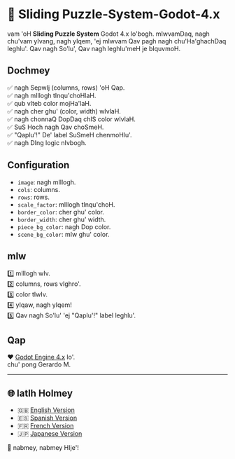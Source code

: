 # 🧩 Sliding Puzzle-System-Godot-4.x

vam 'oH **Sliding Puzzle System** Godot 4.x lo'bogh. mIwvamDaq, nagh chu'vam yIvang, nagh yIqem, 'ej mIwvam Qav pagh nagh chu'Ha'ghachDaq leghlu'. Qav nagh So'lu', Qav nagh leghlu'meH je bIquvmoH.

## Dochmey

✅ nagh SepwIj (columns, rows) 'oH Qap.  
✅ nagh mIllogh tInqu'choHlaH.  
✅ qub vIteb color mojHa'laH.  
✅ nagh cher ghu' (color, width) wIvlaH.  
✅ nagh chonnaQ DopDaq chIS color wIvlaH.  
✅ SuS Hoch nagh Qav choSmeH.  
✅ "Qaplu'!" De' label SuSmeH chenmoHlu'.  
✅ nagh DIng logic nIvbogh.

## Configuration

- `image`: nagh mIllogh.
- `cols`: columns.
- `rows`: rows.
- `scale_factor`: mIllogh tInqu'choH.
- `border_color`: cher ghu' color.
- `border_width`: cher ghu' width.
- `piece_bg_color`: nagh Dop color.
- `scene_bg_color`: mIw ghu' color.

## mIw

1️⃣ mIllogh wIv.  
2️⃣ columns, rows vIghro'.  
3️⃣ color tIwIv.  
4️⃣ yIqaw, nagh yIqem!  
5️⃣ Qav nagh So'lu' 'ej "Qaplu'!" label leghlu'.

## Qap

❤️ [Godot Engine 4.x](https://godotengine.org/) lo'.  
chu' pong Gerardo M.

---

## 🌐 latlh Holmey

- 🇬🇧 [English Version](README.md)
- 🇪🇸 [Spanish Version](README_ES.md)
- 🇫🇷 [French Version](README_FR.md)
- 🇯🇵 [Japanese Version](README_JP.md)

📌 nabmey, nabmey HIje'!
